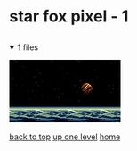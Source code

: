 # star fox pixel - 1

<a id=""></a>

## [](/README.MD)
<details open>
<summary>1 files</summary>
<p>

[![star fox - sector x_enlarged.png](/.internals/thumbnails/desktop/star%20fox%20pixel/star%20fox%20-%20sector%20x_enlarged.png "star fox - sector x_enlarged.png")](/desktop/star%20fox%20pixel/star%20fox%20-%20sector%20x_enlarged.png)

</p>
</details>


[back to top](#)
[up one level](/desktop/README.MD)
[home](/)
